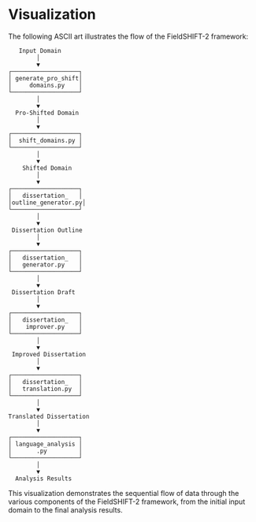 # Visualization

The following ASCII art illustrates the flow of the FieldSHIFT-2 framework:
```
   Input Domain
        │
        ▼
┌───────────────────┐
│ generate_pro_shift│
│     domains.py    │
└───────────────────┘
        │
        ▼
  Pro-Shifted Domain
        │
        ▼
┌───────────────────┐
│  shift_domains.py │
└───────────────────┘
        │
        ▼
    Shifted Domain
        │
        ▼
┌───────────────────┐
│   dissertation_   │
│outline_generator.py│
└───────────────────┘
        │
        ▼
 Dissertation Outline
        │
        ▼
┌───────────────────┐
│   dissertation_   │
│   generator.py    │
└───────────────────┘
        │
        ▼
 Dissertation Draft
        │
        ▼
┌───────────────────┐
│   dissertation_   │
│    improver.py    │
└───────────────────┘
        │
        ▼
 Improved Dissertation
        │
        ▼
┌───────────────────┐
│   dissertation_   │
│   translation.py  │
└───────────────────┘
        │
        ▼
Translated Dissertation
        │
        ▼
┌───────────────────┐
│ language_analysis │
│       .py         │
└───────────────────┘
        │
        ▼
  Analysis Results
```

This visualization demonstrates the sequential flow of data through the various components of the FieldSHIFT-2 framework, from the initial input domain to the final analysis results.
